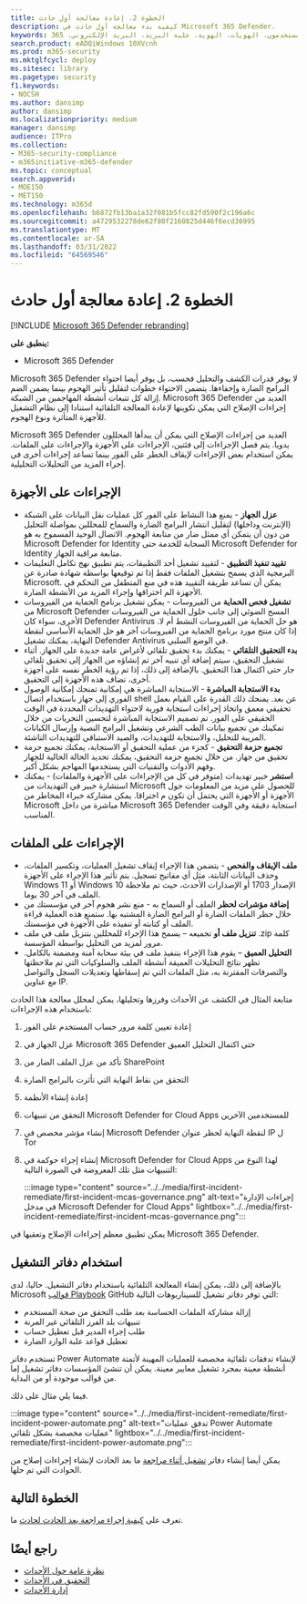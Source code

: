 ```yaml
---
title: الخطوة 2. إعادة معالجة أول حادث
description: كيفية بدء معالجة أول حادث في Microsoft 365 Defender.
keywords: الأحداث، التنبيهات، التحقق، الارتباط، الهجوم، الأجهزة، الأجهزة، المستخدمون، الهويات، الهوية، علبة البريد، البريد الإلكتروني، 365، microsoft، m365، الاستجابة للحوادث، هجوم عبر الإنترنت
search.product: eADQiWindows 10XVcnh
ms.prod: m365-security
ms.mktglfcycl: deploy
ms.sitesec: library
ms.pagetype: security
f1.keywords:
- NOCSH
ms.author: dansimp
author: dansimp
ms.localizationpriority: medium
manager: dansimp
audience: ITPro
ms.collection:
- M365-security-compliance
- m365initiative-m365-defender
ms.topic: conceptual
search.appverid:
- MOE150
- MET150
ms.technology: m365d
ms.openlocfilehash: b6872fb13ba1a32f081b5fcc82fd590f2c196a6c
ms.sourcegitcommit: a4729532278de62f80f2160825d446f6ecd36995
ms.translationtype: MT
ms.contentlocale: ar-SA
ms.lasthandoff: 03/31/2022
ms.locfileid: "64569546"
---
```

# <a name="step-2-remediate-your-first-incident"></a>الخطوة 2. إعادة معالجة أول حادث

[!INCLUDE [Microsoft 365 Defender rebranding](../includes/microsoft-defender.md)]

**ينطبق على:**
- Microsoft 365 Defender

Microsoft 365 Defender لا يوفر قدرات الكشف والتحليل فحسب، بل يوفر أيضا احتواء البرامج الضارة وإخفاءها. يتضمن الاحتواء خطوات لتقليل تأثير الهجوم بينما يضمن الضم إزالة كل تتبعات أنشطة المهاجمين من الشبكة. Microsoft 365 Defender العديد من إجراءات الإصلاح التي يمكن تكوينها لإعادة المعالجة التلقائية استنادا إلى نظام [](m365d-autoir.md) التشغيل للأجهزة المتأثرة ونوع الهجوم.

Microsoft 365 Defender العديد من إجراءات الإصلاح التي يمكن أن يبدأها المحللون يدويا. يتم فصل الإجراءات إلى فئتين، الإجراءات على الأجهزة والإجراءات على الملفات. يمكن استخدام بعض الإجراءات لإيقاف الخطر على الفور بينما تساعد إجراءات أخرى في إجراء المزيد من التحليلات التحليلية.

## <a name="actions-on-devices"></a>الإجراءات على الأجهزة

- **عزل الجهاز** - يمنع هذا النشاط على الفور كل عمليات نقل البيانات على الشبكة (الإنترنت وداخلها) لتقليل انتشار البرامج الضارة والسماح للمحللين بمواصلة التحليل من دون أن يتمكن أي ممثل ضار من متابعة الهجوم. الاتصال الوحيد المسموح به هو Microsoft Defender for Identity السحابة للخدمة حتى Microsoft Defender for Identity متابعة مراقبة الجهاز. 
- **تقييد تنفيذ التطبيق** - لتقييد تشغيل أحد التطبيقات، يتم تطبيق نهج تكامل التعليمات البرمجية الذي يسمح بتشغيل الملفات فقط إذا تم توقيعها بواسطة شهادة صادرة عن Microsoft. يمكن أن تساعد طريقة التقييد هذه في منع المتطفل من التحكم في الأجهزة الم اختراقها وإجراء المزيد من الأنشطة الضارة.
- **تشغيل فحص الحماية** من الفيروسات - يمكن تشغيل برنامج الحماية من الفيروسات من Microsoft Defender المسح الضوئي إلى جانب حلول الحماية من الفيروسات الأخرى، سواء كان Defender Antivirus هو حل الحماية من الفيروسات النشط أم لا. إذا كان منتج مورد برنامج الحماية من الفيروسات آخر هو حل الحماية الأساسي لنقطة النهاية، يمكنك تشغيل Defender Antivirus في الوضع السلبي.
- **بدء التحقيق التلقائي** - يمكنك بدء تحقيق تلقائي لأغراض عامة جديدة على الجهاز. أثناء تشغيل التحقيق، سيتم إضافة أي تنبيه آخر تم إنشاؤه من الجهاز إلى تحقيق تلقائي جار حتى اكتمال هذا التحقيق. بالإضافة إلى ذلك، إذا تم رؤية الخطر نفسه على أجهزة أخرى، تضاف هذه الأجهزة إلى التحقيق.
- **بدء الاستجابة المباشرة** - الاستجابة المباشرة هي إمكانية تمنحك إمكانية الوصول الفوري إلى جهاز باستخدام اتصال shell عن بعد. يمنحك ذلك القدرة على القيام بعمل تحقيقي معمق واتخاذ إجراءات استجابة فورية لاحتواء التهديدات المحددة في الوقت الحقيقي على الفور. تم تصميم الاستجابة المباشرة لتحسين التحريات من خلال تمكينك من تجميع بيانات الطب الشرعي وتشغيل البرامج النصية وإرسال الكيانات المريبة للتحليل، والاستجابة للتهديدات، والصيد الاستباقي للتهديدات الناشئة.
- **تجميع حزمة التحقيق** - كجزء من عملية التحقيق أو الاستجابة، يمكنك تجميع حزمة تحقيق من جهاز. من خلال تجميع حزمة التحقيق، يمكنك تحديد الحالة الحالية للجهاز وفهم الأدوات والتقنيات التي يستخدمها المهاجم بشكل أكبر. 
- **استشر** خبير تهديدات (متوفر في كل من الإجراءات على الأجهزة والملفات) - يمكنك استشارة خبير في التهديدات من Microsoft للحصول على مزيد من المعلومات حول الأجهزة أو الأجهزة التي يحتمل أن تكون م اختراقا. يمكن مشاركة خبراء المخاطر من Microsoft مباشرة من داخل Microsoft 365 Defender استجابة دقيقة وفي الوقت المناسب. 

## <a name="actions-on-files"></a>الإجراءات على الملفات

- **ملف الإيقاف والفحص** - يتضمن هذا الإجراء إيقاف تشغيل العمليات، وتكسير الملفات، وحذف البيانات الثابتة، مثل أي مفاتيح تسجيل. يتم تأثير هذا الإجراء على الأجهزة Windows 11 أو Windows 10 الإصدار 1703 أو الإصدارات الأحدث، حيث تم ملاحظة الملف في آخر 30 يوما. 
- **إضافة مؤشرات لحظر** الملف أو السماح به - منع نشر هجوم آخر في مؤسستك من خلال حظر الملفات الضارة أو البرامج الضارة المشتبه بها. ستمنع هذه العملية قراءة الملف أو كتابته أو تنفيذه على الأجهزة في مؤسستك.
- **تنزيل ملف أو** تجميعه – يسمح هذا الإجراء للمحللين بتنزيل ملف في ملف .zip كلمة مرور لمزيد من التحليل بواسطة المؤسسة.
- **التحليل العميق** – يقوم هذا الإجراء بتنفيذ ملف في بيئة سحابة آمنة ومضمنة بالكامل. تظهر نتائج التحليلات العميقة أنشطة الملف والسلوكيات التي تم ملاحظتها والتصرفات المقترنة به، مثل الملفات التي تم إسقاطها وتعديلات السجل والتواصل مع عناوين IP. 

متابعة المثال في الكشف [](first-incident-analyze.md#analyze-your-first-incident)عن الأحداث وفرزها وتحليلها، يمكن لمحلل معالجة هذا الحادث باستخدام هذه الإجراءات:

1. إعادة تعيين كلمة مرور حساب المستخدم على الفور
2. عزل الجهاز في Microsoft 365 Defender حتى اكتمال التحليل العميق
3. تأكد من عزل الملف الضار من SharePoint
4. التحقق من نقاط النهاية التي تأثرت بالبرامج الضارة
5. إعادة إنشاء الأنظمة
6. التحقق من تنبيهات Microsoft Defender for Cloud Apps للمستخدمين الآخرين
7. إنشاء مؤشر مخصص في Microsoft Defender لنقطة النهاية لحظر عنوان IP ل Tor
8. إنشاء إجراء حوكمة في Microsoft Defender for Cloud Apps لهذا النوع من التنبيهات مثل تلك المعروضة في الصورة التالية:

   :::image type="content" source="../../media/first-incident-remediate/first-incident-mcas-governance.png" alt-text="إجراءات الإدارة في مدخل Microsoft Defender for Cloud Apps" lightbox="../../media/first-incident-remediate/first-incident-mcas-governance.png":::

يمكن تطبيق معظم إجراءات الإصلاح وتعقبها في Microsoft 365 Defender.

## <a name="using-playbooks"></a>استخدام دفاتر التشغيل

بالإضافة إلى ذلك، يمكن إنشاء المعالجة التلقائية باستخدام دفاتر التشغيل. حاليا، لدى Microsoft [قوالب Playbook](https://github.com/microsoft/Microsoft-Cloud-App-Security/tree/master/Playbooks) GitHub التي توفر دفاتر تشغيل للسيناريوهات التالية:

- إزالة مشاركة الملفات الحساسة بعد طلب التحقق من صحة المستخدم
- تنبيهات بلد الفرز التلقائي غير المرنة
- طلب إجراء المدير قبل تعطيل حساب
- تعطيل قواعد علبة الوارد الضارة

تستخدم دفاتر Power Automate لإنشاء تدفقات تلقائية مخصصة للعمليات المهينة لأتمتة أنشطة معينة بمجرد تشغيل معايير معينة. يمكن أن تنشئ المؤسسات دفاتر تشغيل إما من قوالب موجودة أو من البداية. 

فيما يلي مثال على ذلك.
 
:::image type="content" source="../../media/first-incident-remediate/first-incident-power-automate.png" alt-text="تدفق عمليات Power Automate عمليات مخصصة بشكل تلقائي" lightbox="../../media/first-incident-remediate/first-incident-power-automate.png"::: 
 
يمكن أيضا إنشاء دفاتر [تشغيل أثناء مراجعة](first-incident-post.md) ما بعد الحادث لإنشاء إجراءات إصلاح من الحوادث التي تم حلها. 

## <a name="next-step"></a>الخطوة التالية

تعرف على [كيفية إجراء مراجعة بعد الحادث لحادث](first-incident-post.md) ما.

## <a name="see-also"></a>راجع أيضًا

- [نظرة عامة حول الأحداث](incidents-overview.md)
- [التحقيق في الأحداث](investigate-incidents.md)
- [إدارة الأحداث](manage-incidents.md)
